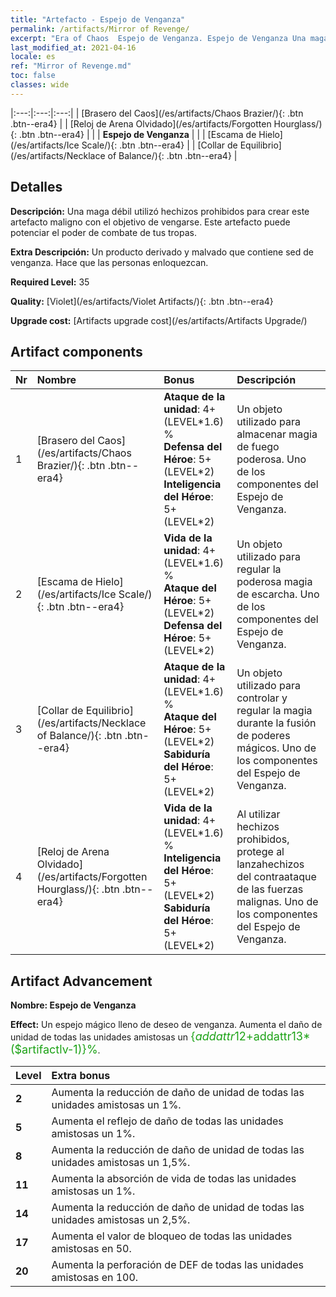 ```yaml
---
title: "Artefacto - Espejo de Venganza"
permalink: /artifacts/Mirror of Revenge/
excerpt: "Era of Chaos  Espejo de Venganza. Espejo de Venganza Una maga débil utilizó hechizos prohibidos para crear este artefacto maligno con el objetivo de vengarse. Este artefacto puede potenciar el poder de combate de tus tropas."
last_modified_at: 2021-04-16
locale: es
ref: "Mirror of Revenge.md"
toc: false
classes: wide
---
```


  |:---:|:---:|:---:| 
  | [Brasero del Caos](/es/artifacts/Chaos Brazier/){: .btn .btn--era4} |   | [Reloj de Arena Olvidado](/es/artifacts/Forgotten Hourglass/){: .btn .btn--era4} | 
  |   | **Espejo de Venganza** |  | 
  | [Escama de Hielo](/es/artifacts/Ice Scale/){: .btn .btn--era4} |   | [Collar de Equilibrio](/es/artifacts/Necklace of Balance/){: .btn .btn--era4} | 


## Detalles

 **Descripción:** Una maga débil utilizó hechizos prohibidos para crear este artefacto maligno con el objetivo de vengarse. Este artefacto puede potenciar el poder de combate de tus tropas.

 **Extra Descripción:** Un producto derivado y malvado que contiene sed de venganza. Hace que las personas enloquezcan.

 **Required Level:** 35

 **Quality:** [Violet](/es/artifacts/Violet Artifacts/){: .btn .btn--era4}

 **Upgrade cost:** [Artifacts upgrade cost](/es/artifacts/Artifacts Upgrade/)



## Artifact components

  | Nr |    Nombre    |   Bonus | Descripción | 
  |:---|:-----------|:--------|:------------| 
  | 1 | [Brasero del Caos](/es/artifacts/Chaos Brazier/){: .btn .btn--era4} | **Ataque de la unidad**: 4+(LEVEL\*1.6) %<br/>**Defensa del Héroe**: 5+(LEVEL\*2)<br/>**Inteligencia del Héroe**: 5+(LEVEL\*2) | Un objeto utilizado para almacenar magia de fuego poderosa. Uno de los componentes del Espejo de Venganza. | 
  | 2 | [Escama de Hielo](/es/artifacts/Ice Scale/){: .btn .btn--era4} | **Vida de la unidad**: 4+(LEVEL\*1.6) %<br/>**Ataque del Héroe**: 5+(LEVEL\*2)<br/>**Defensa del Héroe**: 5+(LEVEL\*2) | Un objeto utilizado para regular la poderosa magia de escarcha. Uno de los componentes del Espejo de Venganza. | 
  | 3 | [Collar de Equilibrio](/es/artifacts/Necklace of Balance/){: .btn .btn--era4} | **Ataque de la unidad**: 4+(LEVEL\*1.6) %<br/>**Ataque del Héroe**: 5+(LEVEL\*2)<br/>**Sabiduría del Héroe**: 5+(LEVEL\*2) | Un objeto utilizado para controlar y regular la magia durante la fusión de poderes mágicos. Uno de los componentes del Espejo de Venganza. | 
  | 4 | [Reloj de Arena Olvidado](/es/artifacts/Forgotten Hourglass/){: .btn .btn--era4} | **Vida de la unidad**: 4+(LEVEL\*1.6) %<br/>**Inteligencia del Héroe**: 5+(LEVEL\*2)<br/>**Sabiduría del Héroe**: 5+(LEVEL\*2) | Al utilizar hechizos prohibidos, protege al lanzahechizos del contraataque de las fuerzas malignas. Uno de los componentes del Espejo de Venganza. | 


## Artifact Advancement

 **Nombre: Espejo de Venganza**

 **Effect:** Un espejo mágico lleno de deseo de venganza. Aumenta el daño de unidad de todas las unidades amistosas un <span style="color: #1ca216;font-size:18px">{$addattr12+$addattr13*($artifactlv-1)}%</span>.

  |  Level  |    Extra bonus  | 
  |:--------|:----------------| 
  | **2** | Aumenta la reducción de daño de unidad de todas las unidades amistosas un 1%. | 
  | **5** | Aumenta el reflejo de daño de todas las unidades amistosas un 1%. | 
  | **8** | Aumenta la reducción de daño de unidad de todas las unidades amistosas un 1,5%. | 
  | **11** | Aumenta la absorción de vida de todas las unidades amistosas un 1%. | 
  | **14** | Aumenta la reducción de daño de unidad de todas las unidades amistosas un 2,5%. | 
  | **17** | Aumenta el valor de bloqueo de todas las unidades amistosas en 50. | 
  | **20** | Aumenta la perforación de DEF de todas las unidades amistosas en 100. | 
